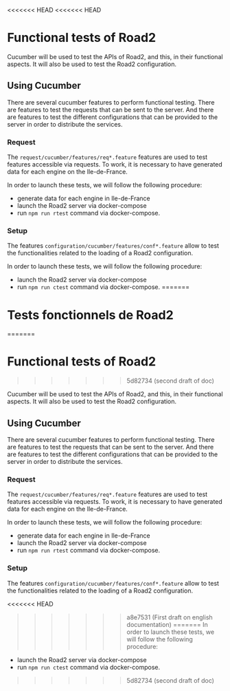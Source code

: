 <<<<<<< HEAD
<<<<<<< HEAD
# Functional tests of Road2

Cucumber will be used to test the APIs of Road2, and this, in their functional aspects. It will also be used to test the Road2 configuration.

## Using Cucumber

There are several cucumber features to perform functional testing. There are features to test the requests that can be sent to the server. And there are features to test the different configurations that can be provided to the server in order to distribute the services.

### Request

The `request/cucumber/features/req*.feature` features are used to test features accessible via requests. To work, it is necessary to have generated data for each engine on the Ile-de-France.

In order to launch these tests, we will follow the following procedure:
- generate data for each engine in Ile-de-France
- launch the Road2 server via docker-compose
- run `npm run rtest` command via docker-compose.

### Setup

The features `configuration/cucumber/features/conf*.feature` allow to test the functionalities related to the loading of a Road2 configuration.

In order to launch these tests, we will follow the following procedure:
- launch the Road2 server via docker-compose
- run `npm run ctest` command via docker-compose.
=======
# Tests fonctionnels de Road2
=======
# Functional tests of Road2
>>>>>>> 5d82734 (second draft of doc)

Cucumber will be used to test the APIs of Road2, and this, in their functional aspects. It will also be used to test the Road2 configuration.

## Using Cucumber

There are several cucumber features to perform functional testing. There are features to test the requests that can be sent to the server. And there are features to test the different configurations that can be provided to the server in order to distribute the services.

### Request

The `request/cucumber/features/req*.feature` features are used to test features accessible via requests. To work, it is necessary to have generated data for each engine on the Ile-de-France.

In order to launch these tests, we will follow the following procedure:
- generate data for each engine in Ile-de-France
- launch the Road2 server via docker-compose
- run `npm run rtest` command via docker-compose.

### Setup

The features `configuration/cucumber/features/conf*.feature` allow to test the functionalities related to the loading of a Road2 configuration.

<<<<<<< HEAD
>>>>>>> a8e7531 (First draft on english documentation)
=======
In order to launch these tests, we will follow the following procedure:
- launch the Road2 server via docker-compose
- run `npm run ctest` command via docker-compose.
>>>>>>> 5d82734 (second draft of doc)
